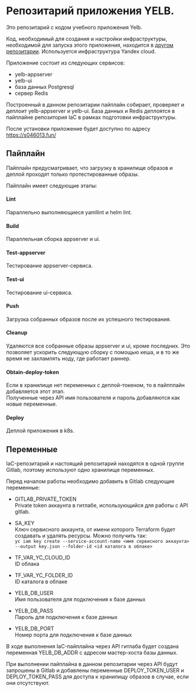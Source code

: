 # Репозитарий приложения YELB.

Это репозитарий с кодом учебного приложения Yelb.  

Код, необходимый для создания и настройки инфраструктуры, необходимой для запуска этого приложения, находится в [другом репозитарии](https://yelb-repo.gitlab.yandexcloud.net/yelb/yelb-iac). Используется инфраструктура Yandex cloud.

Приложение состоит из следующих сервисов:

* yelb-appserver
* yelb-ui
* база данных Postgresql
* сервер Redis

Построенный в данном репозитарии пайплайн собирает, проверяет и деплоит yelb-appserver и yelb-ui. База данных и Redis деплоятся в пайплайне репозитория IaC в рамках подготовки инфраструктуры.

После установки приложение будет доступно по адресу https://s046013.fun/

## Пайплайн

Пайплайн предусматривает, что загрузку в хранилище образов и деплой проходят только протестированные образы.

Пайплайн имеет следующие этапы:

#### Lint
Параллельно выполняющиеся yamllint и helm lint.

#### Build
Параллельная сборка appserver и ui.

#### Test-appserver
Тестирование appserver-сервиса.

#### Test-ui
Тестирование ui-сервиса.

#### Push
Загрузка собранных образов после их успешного тестирования.

#### Cleanup
Удаляются все собранные образы appserver и ui, кроме последних. Это позволяет ускорить следующую сборку с помощью кеша, и в то же время не захламлять ноду, где работает раннер.

#### Obtain-deploy-token
Если в хранилище нет переменных с деплой-токеном, то в пайпплайн добавляется этот этап.  
Полученные через API имя пользователя и пароль добавляются как новые переменные.

#### Deploy
Деплой приложения в k8s.

## Переменные

IaC-репозитарий и настоящий репозитарий находятся в одной группе Gitlab, поэтому используют одно хранилище переменных.

Перед началом работы необходимо добавить в Gitlab следующие переменные:

- GITLAB_PRIVATE_TOKEN  
Private token аккаунта в гитлабе, использующийся для работы с API gitlab. 

- SA_KEY  
Ключ сервисного аккаунта, от имени которого Terraform будет создавать и удалять ресурсы.
Можно получить так:  
```yc iam key create --service-account-name <имя сервисного аккаунта> --output key.json --folder-id <id каталога в облаке>```

- TF_VAR_YC_CLOUD_ID  
ID облака

- TF_VAR_YC_FOLDER_ID  
ID каталога в облаке

- YELB_DB_USER  
Имя пользователя для подключения к базе данных

- YELB_DB_PASS  
Пароль для подключения к базе данных

- YELB_DB_PORT  
Номер порта для подключения к базе данных

В ходе выполнения IaC-пайплайна через API гитлаба будет создана переменная YELB_DB_ADDR с адресом мастер-хоста базы данных.

При выполнении пайплайна в данном репозитарии через API будут запрошены в Gitlab и добавлены переменные DEPLOY_TOKEN_USER и DEPLOY_TOKEN_PASS для доступа к хранилищу образов в случае, если они отсутствуют.